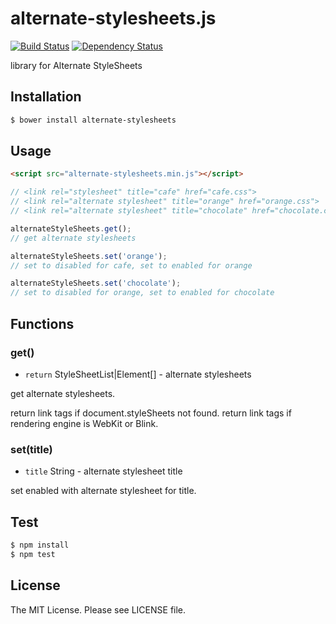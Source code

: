 # alternate-stylesheets.js

[![Build Status](https://travis-ci.org/sasaplus1/alternate-stylesheets.js.png)](https://travis-ci.org/sasaplus1/alternate-stylesheets.js)
[![Dependency Status](https://gemnasium.com/sasaplus1/alternate-stylesheets.js.png)](https://gemnasium.com/sasaplus1/alternate-stylesheets.js)

library for Alternate StyleSheets

## Installation

```sh
$ bower install alternate-stylesheets
```

## Usage

```html
<script src="alternate-stylesheets.min.js"></script>
```

```js
// <link rel="stylesheet" title="cafe" href="cafe.css">
// <link rel="alternate stylesheet" title="orange" href="orange.css">
// <link rel="alternate stylesheet" title="chocolate" href="chocolate.css">

alternateStyleSheets.get();
// get alternate stylesheets

alternateStyleSheets.set('orange');
// set to disabled for cafe, set to enabled for orange

alternateStyleSheets.set('chocolate');
// set to disabled for orange, set to enabled for chocolate
```

## Functions

### get()

- `return` StyleSheetList|Element[] - alternate stylesheets

get alternate stylesheets.

return link tags if document.styleSheets not found.
return link tags if rendering engine is WebKit or Blink.

### set(title)

- `title` String - alternate stylesheet title

set enabled with alternate stylesheet for title.

## Test

```sh
$ npm install
$ npm test
```

## License

The MIT License. Please see LICENSE file.
